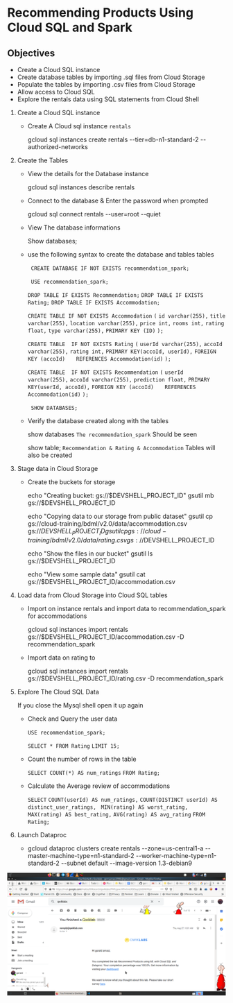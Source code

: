 # Recommending Products Using Cloud SQL and Spark 

## Objectives
 - Create a Cloud SQL instance
 - Create database tables by importing .sql files from Cloud Storage
 - Populate the tables by importing .csv files from Cloud Storage
 - Allow access to Cloud SQL
 - Explore the rentals data using SQL statements from Cloud Shell

1. Create a Cloud SQL instance

    - Create A Cloud sql instance ` rentals `

        gcloud sql instances create rentals --tier=db-n1-standard-2 --authorized-networks

2. Create the Tables

    - View the details for the Database instance

        gcloud sql instances describe rentals

    - Connect to the database & Enter the password when prompted

        gcloud sql connect rentals --user=root --quiet
    
    - View The database informations

        Show databases;

    - use the following syntax to create the database and tables tables

        ` CREATE DATABASE IF NOT EXISTS recommendation_spark;`

        ` USE recommendation_spark;`

        ` DROP TABLE IF EXISTS Recommendation; `
        ` DROP TABLE IF EXISTS Rating; `
        ` DROP TABLE IF EXISTS Accommodation; `

        ` CREATE TABLE IF NOT EXISTS Accommodation `
        ` ( `
        ` id varchar(255), `
        ` title varchar(255), `
        ` location varchar(255), `
        ` price int, `
        ` rooms int, `
        ` rating float, `
        ` type varchar(255), `
        ` PRIMARY KEY (ID) `
        ` ); `

        ` CREATE TABLE  IF NOT EXISTS Rating `
        ` ( `
        ` userId varchar(255), `
        ` accoId varchar(255), `
        ` rating int, `
        ` PRIMARY KEY(accoId, userId), `
        ` FOREIGN KEY (accoId) `
        `    REFERENCES Accommodation(id) `
        ` ); `

        ` CREATE TABLE  IF NOT EXISTS Recommendation `
        ` ( `
        ` userId varchar(255), `
        ` accoId varchar(255), `
        ` prediction float, `
        ` PRIMARY KEY(userId, accoId), `
        ` FOREIGN KEY (accoId) `
        `    REFERENCES Accommodation(id) `
        ` ); `

        ` SHOW DATABASES;`
    
    - Verify the database created along with the tables 

        show databases `` The recommendation_spark `` Should be seen

        show table; `` Recommendation & Rating & Accommodation `` Tables will also be created


3. Stage data in Cloud Storage

    - Create the buckets for storage 

        echo "Creating bucket: gs://$DEVSHELL_PROJECT_ID"
        gsutil mb gs://$DEVSHELL_PROJECT_ID

        echo "Copying data to our storage from public dataset"
        gsutil cp gs://cloud-training/bdml/v2.0/data/accommodation.csv gs://$DEVSHELL_PROJECT_ID
        gsutil cp gs://cloud-training/bdml/v2.0/data/rating.csv gs://$DEVSHELL_PROJECT_ID

        echo "Show the files in our bucket"
        gsutil ls gs://$DEVSHELL_PROJECT_ID

        echo "View some sample data"
        gsutil cat gs://$DEVSHELL_PROJECT_ID/accommodation.csv


4. Load data from Cloud Storage into Cloud SQL tables

    - Import on instance rentals and import data to recommendation_spark  for accommodations

        gcloud sql instances import rentals gs://$DEVSHELL_PROJECT_ID/accommodation.csv    -D recommendation_spark 

    - Import data on rating to 

        gcloud sql instances import rentals gs://$DEVSHELL_PROJECT_ID/rating.csv -D recommendation_spark


5. Explore The Cloud SQL Data

    If you close the Mysql shell open it up again

    - Check and Query the user data 

        ` USE recommendation_spark; `

        ` SELECT * FROM Rating `
        ` LIMIT 15; `

    - Count the number of rows in the table 

        ` SELECT COUNT(*) AS num_ratings `
        ` FROM Rating; `

    - Calculate the Average review of accommodations

       ` SELECT `
       ` COUNT(userId) AS num_ratings, `
       ` COUNT(DISTINCT userId) AS distinct_user_ratings, `
       ` MIN(rating) AS worst_rating,` 
       ` MAX(rating) AS best_rating,` 
       ` AVG(rating) AS avg_rating `
       ` FROM Rating; `

6. Launch Dataproc

    - gcloud dataproc clusters create rentals --zone=us-central1-a  --master-machine-type=n1-standard-2 --worker-machine-type=n1-standard-2 --subnet default  --image-version 1.3-debian9

![The Result image ](lab-ml-2.png "The result completion lab")